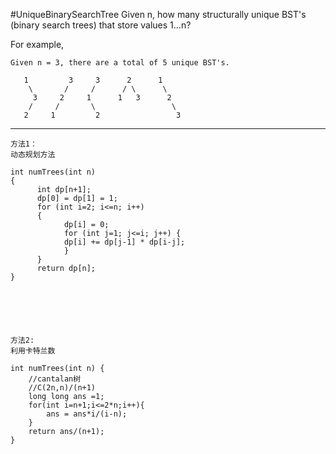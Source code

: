#UniqueBinarySearchTree
Given n, how many structurally unique BST's (binary search trees) that store values 1...n?

For example,
```
Given n = 3, there are a total of 5 unique BST's.

   1         3     3      2      1
    \       /     /      / \      \
     3     2     1      1   3      2
    /     /       \                 \
   2     1         2                 3
```


---


```
方法1：
动态规划方法

int numTrees(int n)
{
      int dp[n+1];
      dp[0] = dp[1] = 1;
      for (int i=2; i<=n; i++)
      {
            dp[i] = 0;
            for (int j=1; j<=i; j++) {
            dp[i] += dp[j-1] * dp[i-j];
            }
      }
      return dp[n];
}






方法2:
利用卡特兰数

int numTrees(int n) {
    //cantalan树
    //C(2n,n)/(n+1)
    long long ans =1;
    for(int i=n+1;i<=2*n;i++){
        ans = ans*i/(i-n);
    }
    return ans/(n+1);
}
```